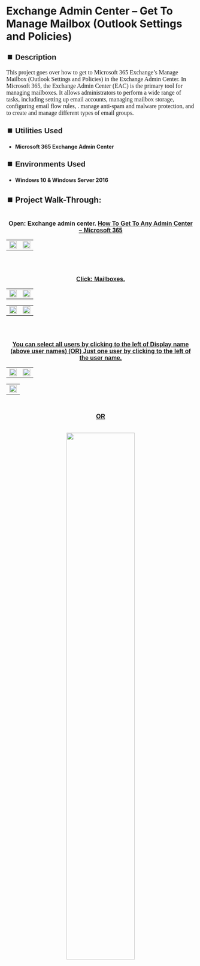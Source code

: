 <h1>Exchange Admin Center – Get To Manage Mailbox (Outlook Settings and Policies)</h1>


<h2 style="font-family: Arial, sans-serif; font-size: 20px; font-weight: bold; margin-top: 24px; margin-bottom: 12px;">
⏹️ Description</h2>

<p style="font-family: Georgia, serif; font-size: 16px; margin-top: 12px; margin-bottom: 12px;">
This project goes over how to get to Microsoft 365 Exchange’s Manage Mailbox (Outlook Settings and Policies) in the Exchange Admin Center. In Microsoft 365, the Exchange Admin Center (EAC) is the primary tool for managing mailboxes. It allows administrators to perform a wide range of tasks, including setting up email accounts, managing mailbox storage, configuring email flow rules, . manage anti-spam and malware protection, and to create and manage different types of email groups.
</b>



<h2 style="font-family: Arial, sans-serif; font-size: 20px; font-weight: bold; margin-top: 24px; margin-bottom: 12px;">
⏹️ Utilities Used</h2>
  
<p style="font-family: Georgia, serif; font-size: 16px; margin-top: 12px; margin-bottom: 12px;">
 
 - <b>Microsoft 365 Exchange Admin Center</b>



<h2 style="font-family: Arial, sans-serif; font-size: 20px; font-weight: bold; margin-top: 24px; margin-bottom: 12px;"> 
⏹️ Environments Used </h2>

<p style="font-family: Georgia, serif; font-size: 16px; margin-top: 12px; margin-bottom: 12px;">
 
- <b>Windows 10 & Windows Server 2016</b>



<h2 style="font-family: Arial, sans-serif; font-size: 20px; font-weight: bold; margin-top: 24px; margin-bottom: 12px;"> 
<h2>
⏹️ Project Walk-Through:</h2>
 <br/>

<div style="text-align:center;">
  <span style="font-family: Arial, sans-serif; font-size: 16px;"><b>Open: Exchange admin center.  <a href="https://github.com/RashadHagen/Microsoft-365-Get-To-Any-Admin-Center" style="font-family: Arial, sans-serif; font-size: 16px; font-weight: bold;">How To Get To Any Admin Center – Microsoft 365</b></span>  
<br/>

<table>
  <tr>
    <td><img src="https://imgur.com/s7YCHTU.png" height="100%" width="100%" /></td>
    <td><img src="https://imgur.com/NFrgfFX.png" height="100%" width="100%" /></td>
  </tr>
</table>

<br /><br />



<div style="text-align:center;">
  <span style="font-family: Arial, sans-serif; font-size: 16px;"><b>Click: Mailboxes.</b></span>  
<br/>

<table>
  <tr>
    <td><img src="https://imgur.com/VoZipW8.png" height="100%" width="100%" /></td>
    <td><img src=https://imgur.com/RsSzW3j.png" height="100%" width="100%" /></td>
  </tr>
</table>

<table>
  <tr>
    <td><img src="https://imgur.com/67nxC4s.png" height="100%" width="100%" /></td>
    <td><img src="https://imgur.com/Wl6Do06.png" height="100%" width="100%" /></td>
  </tr>
</table>

<br /><br />


<div style="text-align:center;">
  <span style="font-family: Arial, sans-serif; font-size: 16px;"><b>You can select all users by clicking to the left of Display name (above user names)  (OR)  Just one user by clicking to the left of the user name.</b></span>  
<br/>

<table>
  <tr>
    <td><img src="https://imgur.com/dz2Rp8F.png" height="100%" width="100%" /></td>
    <td><img src="https://imgur.com/VlQXBa5.png" height="100%" width="100%" /></td>
  </tr>
</table>

<table>
  <tr>
    <td><img src="https://imgur.com/e9cz8Fr.png" height="100%" width="100%" /></td>
  </tr>
</table>

<br />

<span style="font-family: Arial, sans-serif; font-size: 16px;"><b>OR</b></span>

<br />
    
  <img src="https://imgur.com/hY8muJd.png" height="60%" width="60%"/>  
  <br /><br /><br /><br />
